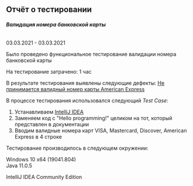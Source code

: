 ## Отчёт о тестировании

###### **Валидация номера банковской карты**

03.03.2021 - 03.03.2021 

Было проведено функциональное тестирование валидации номера банковской карты

На тестирование затрачено: 1 час

В результате тестирования  выявлены следующие дефекты:
[Не принимается валидный номер карты American Express](https://github.com/eaasy0/Credit-Card-Number-Validator-1.2/issues/1)





В процессе тестирования использовался следующий _Test Case_:
1. Устанавливаем [IntelliJ IDEA](https://github.com/netology-code/javaqa-homeworks/blob/master/intro/idea.md)
2. Заменяем код с "Hello programming!" целиком на тот, который представлен в документации
3. Вводим валидные номера карт VISA, Mastercard, Discover, American Express в 4 строке

Тестирование производилось в следующем окружении:

Windows 10 x64 (19041.804)  
Java 11.0.5

IntelliJ IDEA Community Edition
